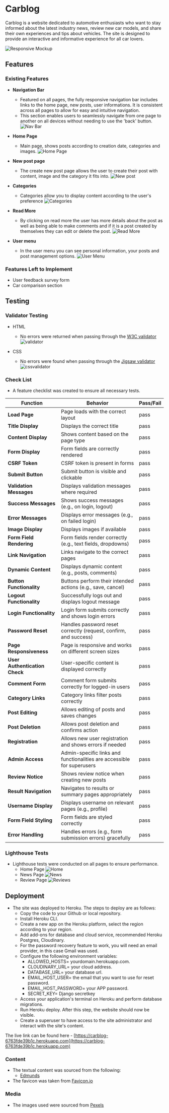 # Carblog

Carblog is a website dedicated to automotive enthusiasts who want to stay informed about the latest industry news, review new car models, and share their own experiences and tips about vehicles. The site is designed to provide an interactive and informative experience for all car lovers.

![Responsive Mockup](static/images/smartmockups_lzcvb6po.jpg)

## Features

### Existing Features

- **Navigation Bar**

  - Featured on all pages, the fully responsive navigation bar includes links to the home page, new posts, user informations. It is consistent across all pages to allow for easy and intuitive navigation.
  - This section enables users to seamlessly navigate from one page to another on all devices without needing to use the 'back' button.
  ![Nav Bar](static/images/navbar.png)

- **Home Page**

  - Main page, shows posts according to creation date, categories and images.
  ![Home Page](static/images/home%20page.png)

- **New post page**

  - The create new post page allows the user to create their post with content, image and the category it fits into.
  ![New post](static/images/newpost.jpg)

- **Categories**

  - Categories allow you to display content according to the user's preference
  ![Categories](static/images/category.png)

- **Read More**

  - By clicking on read more the user has more details about the post as well as being able to make comments and if it is a post created by themselves they can edit or delete the post.
  ![Read More](static/images/commnetedit.jpg)

- **User menu**

  - In the user menu you can see personal information, your posts and post management options.
  ![User Menu](static/images/usermenu.png)


### Features Left to Implement

- User feedback survey form
- Car comparison section

## Testing

### Validator Testing

- HTML
  - No errors were returned when passing through the [W3C validator](https://validator.w3.org)
    ![validator](static/images/html%20valid.png)
  

- CSS
  - No errors were found when passing through the [Jigsaw validator](https://jigsaw.w3.org)
    ![cssvalidator](static/images/css%20valid.png)

### Check List

- A feature checklist was created to ensure all necessary tests.
  
| **Function**                | **Behavior**                               | **Pass/Fail** |
|-----------------------------|--------------------------------------------|---------------|
| **Load Page**               | Page loads with the correct layout         | pass         |
| **Title Display**           | Displays the correct title                 | pass         |
| **Content Display**         | Shows content based on the page type       | pass         |
| **Form Display**            | Form fields are correctly rendered         | pass         |
| **CSRF Token**              | CSRF token is present in forms             | pass         |
| **Submit Button**           | Submit button is visible and clickable     | pass         |
| **Validation Messages**     | Displays validation messages where required| pass         |
| **Success Messages**        | Shows success messages (e.g., on login, logout) | pass     |
| **Error Messages**          | Displays error messages (e.g., on failed login) | pass    |
| **Image Display**           | Displays images if available               | pass         |
| **Form Field Rendering**    | Form fields render correctly (e.g., text fields, dropdowns) | pass |
| **Link Navigation**         | Links navigate to the correct pages        | pass         |
| **Dynamic Content**         | Displays dynamic content (e.g., posts, comments) | pass     |
| **Button Functionality**    | Buttons perform their intended actions (e.g., save, cancel) | pass |
| **Logout Functionality**    | Successfully logs out and displays logout message | pass  |
| **Login Functionality**     | Login form submits correctly and shows login errors | pass  |
| **Password Reset**          | Handles password reset correctly (request, confirm, and success) | pass |
| **Page Responsiveness**     | Page is responsive and works on different screen sizes | pass |
| **User Authentication Check** | User-specific content is displayed correctly | pass    |
| **Comment Form**            | Comment form submits correctly for logged-in users | pass   |
| **Category Links**          | Category links filter posts correctly      | pass         |
| **Post Editing**            | Allows editing of posts and saves changes | pass          |
| **Post Deletion**           | Allows post deletion and confirms action  | pass          |
| **Registration**            | Allows new user registration and shows errors if needed | pass |
| **Admin Access**            | Admin-specific links and functionalities are accessible for superusers | pass |
| **Review Notice**           | Shows review notice when creating new posts | pass        |
| **Result Navigation**       | Navigates to results or summary pages appropriately | pass   |
| **Username Display**        | Displays username on relevant pages (e.g., profile) | pass    |
| **Form Field Styling**      | Form fields are styled correctly           | pass         |
| **Error Handling**          | Handles errors (e.g., form submission errors) gracefully | pass  |

### Lighthouse Tests

- Lighthouse tests were conducted on all pages to ensure performance.
  - Home Page
    ![Home](assets/images/lighthouse-index-page.png)
  - News Page
    ![News](assets/images/lighthouse-news-page.png)
  - Review Page
    ![Reviews](assets/images/lighthouse-reviews-page.png)

## Deployment

- The site was deployed to Heroku. The steps to deploy are as follows:
  - Copy the code to your Github or local repository.
  - Install Heroku CLI.
  - Create a new app on the Heroku platform, select the region according to your region.
  - Add add-ons for database and cloud service, recommended Heroku Postgres, Cloudinary.
  - For the password recovery feature to work, you will need an email provider, in this case Gmail was used.
  - Configure the following environment variables:
      * ALLOWED_HOSTS= yourdomain.herokuapp.com.
      * CLOUDINARY_URL= your cloud address.
      * DATABASE_URL= your database url.
      * EMAIL_HOST_USER= the email that you want to use for reset password.
      * EMAIL_HOST_PASSWORD= your APP password.
      * SECRET_KEY= Django secretkey
  - Access your application's terminal on Heroku and perform database migrations.
  - Run Heroku deploy. After this step, the website should now be visible.
  - Create a superuser to have access to the site administrator and interact with the site's content.

The live link can be found here - [https://carblog-6763fde39b1c.herokuapp.com](https://carblog-6763fde39b1c.herokuapp.com)


### Content

- The textual content was sourced from the following:
  - [Edmunds](https://www.edmunds.com)
- The favicon was taken from [Favicon.io](https://favicon.io)

### Media

- The images used were sourced from [Pexels](https://www.pexels.com)